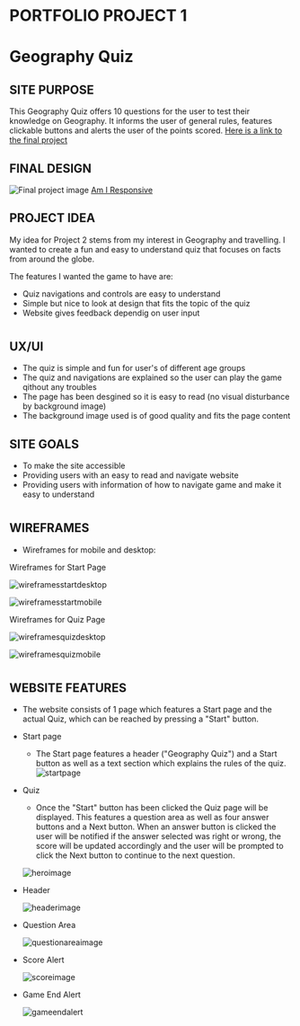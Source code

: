 # PORTFOLIO PROJECT 1

# Geography Quiz

## SITE PURPOSE

This Geography Quiz offers 10 questions for the user to test their knowledge on Geography.
It informs the user of general rules, features clickable buttons and alerts the user of the points scored.
[Here is a link to the final project](https://runabrandes.github.io/project-2/)

## FINAL DESIGN

![Final project image](assets/README_images/amIresponsive_original.png) [Am I Responsive](https://amiresponsive.co.uk/)

## PROJECT IDEA

My idea for Project 2 stems from my interest in Geography and travelling. I wanted to create a fun and easy to understand quiz that focuses on facts from around the globe.

The features I wanted the game to have are:

- Quiz navigations and controls are easy to understand
- Simple but nice to look at design that fits the topic of the quiz
- Website gives feedback dependig on user input

#

## UX/UI

- The quiz is simple and fun for user's of different age groups
- The quiz and navigations are explained so the user can play the game qithout any troubles
- The page has been desgined so it is easy to read (no visual disturbance by background image)
- The background image used is of good quality and fits the page content

## SITE GOALS

- To make the site accessible
- Providing users with an easy to read and navigate website
- Providing users with information of how to navigate game and make it easy to understand

#

## WIREFRAMES

- Wireframes for mobile and desktop:

Wireframes for Start Page

![wireframesstartdesktop](assets/README_images/start-desktop-wf.png)

![wireframesstartmobile](assets/README_images/start-mobile-wf.png)

Wireframes for Quiz Page

![wireframesquizdesktop](assets/README_images/quiz-desktop-wf.png)

![wireframesquizmobile](assets/README_images/quiz-mobile-wf.png)

#

## WEBSITE FEATURES

- The website consists of 1 page which features a Start page and the actual Quiz, which can be reached by pressing a "Start" button.

- Start page

  - The Start page features a header ("Geography Quiz") and a Start button as well as a text section which explains the rules of the quiz.
    ![startpage](assets/README_images/start.png)

- Quiz

  - Once the "Start" button has been clicked the Quiz page will be displayed. This features a question area as well as four answer buttons and a Next button.
    When an answer button is clicked the user will be notified if the answer selected was right or wrong, the score will be updated accordingly and the user will be prompted to click the Next button to continue to the next question.

  ![heroimage](assets/README_images/question.png)

- Header

  ![headerimage](assets/README_images/header.png)

- Question Area

  ![questionareaimage](assets/README_images/question-area.png)

- Score Alert

  ![scoreimage](assets/README_images/score-alert.png)

- Game End Alert

  ![gameendalert](assets/README_images/gameend-alert.png)

#

